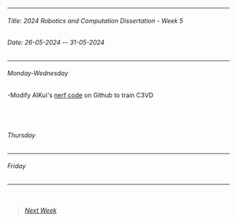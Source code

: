 
----------
###### Title: 2024 Robotics and Computation Dissertation - Week 5
###### Date: 26-05-2024 -- 31-05-2024
----------
###### Monday-Wednesday
-Modify AIKui's [nerf code](https://github.com/kwea123/nerf_pl) on Github to train C3VD

&nbsp;
----------
###### Thursday

----------
###### Friday
----------
&nbsp;
> ###### [Next Week](Week5.md)
